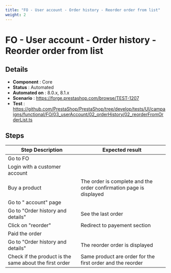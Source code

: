 ```yaml
---
title: "FO - User account - Order history - Reorder order from list"
weight: 2
---
```


# FO - User account - Order history - Reorder order from list
## Details
* **Component** : Core
* **Status** : Automated
* **Automated on** : 8.0.x, 8.1.x
* **Scenario** : https://forge.prestashop.com/browse/TEST-1207
* **Test** : https://github.com/PrestaShop/PrestaShop/tree/develop/tests/UI/campaigns/functional/FO/03_userAccount/02_orderHistory/02_reorderFromOrderList.ts

## Steps
| Step Description | Expected result |
| ----- | ----- |
| Go to FO |  |
| Login with a customer account |  |
| Buy a product | The order is complete and the order confirmation page is displayed |
| Go to " account" page |  |
| Go to "Order history and details" | See the last order |
| Click on "reorder" | Redirect to payement section |
| Paid the order |  |
| Go to "Order history and details" | The reorder order is displayed |
| Check if the product is the same about the first order | Same product are order for the first order and the reorder |
